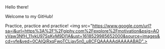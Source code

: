 Hello there!

 Welcome to my GitHub!

Practice, practice and practice!
<img src="https://www.google.com/url?sa=i&url=https%3A%2F%2Fgiphy.com%2Fexplore%2Fmotivation&psig=AOvVaw3NfH_11ykU97SsKvM9DI1A&ust=1618529985652000&source=images&cd=vfe&ved=0CAIQjRxqFwoTCLjav5n0_u8CFQAAAAAdAAAAABAD".>
